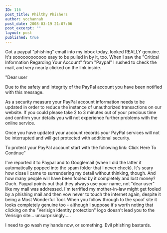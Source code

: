```yaml
---
ID: 116
post_title: Philthy Phishers
author: yochannah
post_date: 2008-03-19 21:07:06
post_excerpt: ""
layout: post
published: true
---
```

Got a paypal "phishing" email into my inbox today, looked REALLY genuine. It's soooooooooooo easy to be pulled in by it, too. When I saw the "Critical Information Regarding Your Account" from "Paypal" I rushed to check the mail, and very nearly clicked on the link inside. 

"Dear user

Due to the safety and integrity of the PayPal
account you have been notified with this message.

As a security measure your PayPal account information needs to be
updated in order to reduce the instance of unauthorized transactions on our website.
If you could please take 2 to 3 minutes out of your precious time and confirm your details you will not experience
further problems with the online service.

Once you have updated your account records your PayPal
services will not be interrupted and will get protected with additional security.

To protect your PayPal account start with the following link:
Click Here To Continue"

I've reported it to Paypal and to Googlemail (when I did the latter it automatically popped into the spam folder that I never check). It's scary how close I came to surrendering my detail without thinking, though. And how many people will have been fooled by it completely and lost money? Ouch. Paypal points out that they always use your name, not "dear user" like my mail was addressed. I'm terrified my mother-in-law might get fooled by a phishing mail and then vow never to touch the internet again, despite it being a Most Wonderful Tool. When you follow through to the spoof site it looks completely genuine too - although I suppose it's worth noting that clicking on the "Verisign identity protection" logo doesn't lead you to the Verisign site... unsurprisingly.....

I need to go wash my hands now, or something. Evil phishing bastards.